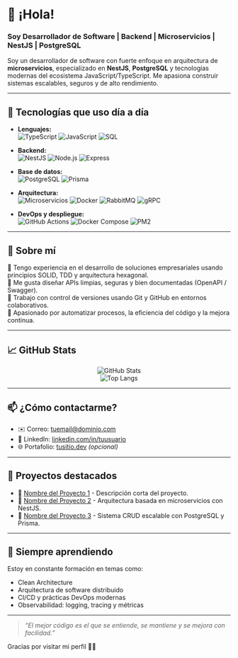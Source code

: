 # 👋 ¡Hola!
### Soy Desarrollador de Software | Backend | Microservicios | NestJS | PostgreSQL

Soy un desarrollador de software con fuerte enfoque en arquitectura de **microservicios**, especializado en **NestJS**, **PostgreSQL** y tecnologías modernas del ecosistema JavaScript/TypeScript. Me apasiona construir sistemas escalables, seguros y de alto rendimiento.

---

## 🚀 Tecnologías que uso día a día

- **Lenguajes:**  
  ![TypeScript](https://img.shields.io/badge/-TypeScript-3178c6?style=flat-square&logo=typescript&logoColor=white)
  ![JavaScript](https://img.shields.io/badge/-JavaScript-F7DF1E?style=flat-square&logo=javascript&logoColor=black)
  ![SQL](https://img.shields.io/badge/-SQL-336791?style=flat-square&logo=postgresql&logoColor=white)

- **Backend:**  
  ![NestJS](https://img.shields.io/badge/-NestJS-E0234E?style=flat-square&logo=nestjs&logoColor=white)
  ![Node.js](https://img.shields.io/badge/-Node.js-339933?style=flat-square&logo=node.js&logoColor=white)
  ![Express](https://img.shields.io/badge/-Express-000000?style=flat-square&logo=express&logoColor=white)

- **Base de datos:**  
  ![PostgreSQL](https://img.shields.io/badge/-PostgreSQL-4169E1?style=flat-square&logo=postgresql&logoColor=white)
  ![Prisma](https://img.shields.io/badge/-Prisma-2D3748?style=flat-square&logo=prisma&logoColor=white)

- **Arquitectura:**  
  ![Microservicios](https://img.shields.io/badge/-Microservicios-4A4A4A?style=flat-square)
  ![Docker](https://img.shields.io/badge/-Docker-2496ED?style=flat-square&logo=docker&logoColor=white)
  ![RabbitMQ](https://img.shields.io/badge/-RabbitMQ-FF6600?style=flat-square&logo=rabbitmq&logoColor=white)
  ![gRPC](https://img.shields.io/badge/-gRPC-4A4A4A?style=flat-square)

- **DevOps y despliegue:**  
  ![GitHub Actions](https://img.shields.io/badge/-GitHub%20Actions-2088FF?style=flat-square&logo=github-actions&logoColor=white)
  ![Docker Compose](https://img.shields.io/badge/-Docker%20Compose-2496ED?style=flat-square&logo=docker&logoColor=white)
  ![PM2](https://img.shields.io/badge/-PM2-2B037A?style=flat-square)

---

## 💼 Sobre mí

🔹 Tengo experiencia en el desarrollo de soluciones empresariales usando principios SOLID, TDD y arquitectura hexagonal.  
🔹 Me gusta diseñar APIs limpias, seguras y bien documentadas (OpenAPI / Swagger).  
🔹 Trabajo con control de versiones usando Git y GitHub en entornos colaborativos.  
🔹 Apasionado por automatizar procesos, la eficiencia del código y la mejora continua.

---

## 📈 GitHub Stats

<p align="center">
  <img src="https://github-readme-stats.vercel.app/api?username=TU_USUARIO&show_icons=true&theme=radical" alt="GitHub Stats" />
  <br />
  <img src="https://github-readme-stats.vercel.app/api/top-langs/?username=TU_USUARIO&layout=compact&theme=radical" alt="Top Langs" />
</p>

---

## 📫 ¿Cómo contactarme?

- ✉️ Correo: tuemail@dominio.com  
- 💼 LinkedIn: [linkedin.com/in/tuusuario](https://linkedin.com/in/tuusuario)  
- 🌐 Portafolio: [tusitio.dev](https://tusitio.dev) *(opcional)*

---

## 🧩 Proyectos destacados

- 🔗 [Nombre del Proyecto 1](URL) - Descripción corta del proyecto.  
- 🔗 [Nombre del Proyecto 2](URL) - Arquitectura basada en microservicios con NestJS.  
- 🔗 [Nombre del Proyecto 3](URL) - Sistema CRUD escalable con PostgreSQL y Prisma.

---

## 🧠 Siempre aprendiendo

Estoy en constante formación en temas como:
- Clean Architecture
- Arquitectura de software distribuido
- CI/CD y prácticas DevOps modernas
- Observabilidad: logging, tracing y métricas

---

> *“El mejor código es el que se entiende, se mantiene y se mejora con facilidad.”*

Gracias por visitar mi perfil 👨‍💻
